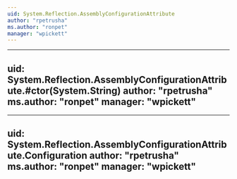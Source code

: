```yaml
---
uid: System.Reflection.AssemblyConfigurationAttribute
author: "rpetrusha"
ms.author: "ronpet"
manager: "wpickett"
---
```


---
uid: System.Reflection.AssemblyConfigurationAttribute.#ctor(System.String)
author: "rpetrusha"
ms.author: "ronpet"
manager: "wpickett"
---

---
uid: System.Reflection.AssemblyConfigurationAttribute.Configuration
author: "rpetrusha"
ms.author: "ronpet"
manager: "wpickett"
---
